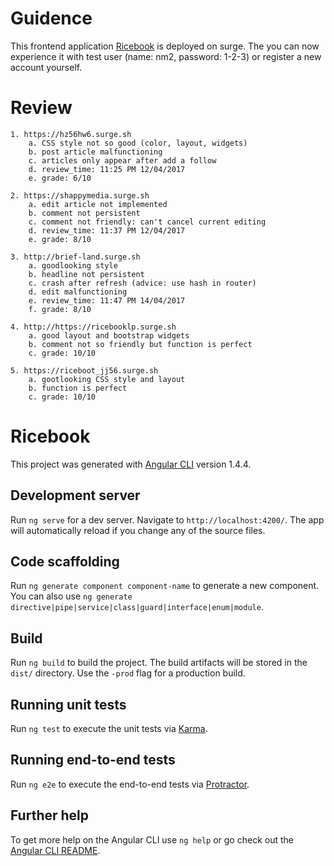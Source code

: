 # Guidence

This frontend application [Ricebook](http://ricebook233.surge.sh) is deployed on surge. The you can now experience it with test user (name: nm2, password: 1-2-3) or register a new account yourself.

# Review
  	1. https://hz56hw6.surge.sh
  		a. CSS style not so good (color, layout, widgets)
  		b. post article malfunctioning
  		c. articles only appear after add a follow
  		d. review_time: 11:25 PM 12/04/2017
  		e. grade: 6/10

  	2. https://shappymedia.surge.sh
  		a. edit article not implemented
  		b. comment not persistent
  		c. comment not friendly: can't cancel current editing
  		d. review_time: 11:37 PM 12/04/2017
  		e. grade: 8/10

  	3. http://brief-land.surge.sh
  		a. goodlooking style
  		b. headline not persistent
  		c. crash after refresh (advice: use hash in router)
  		d. edit malfunctioning
  		e. review_time: 11:47 PM 14/04/2017
  		f. grade: 8/10

  	4. http://https://ricebooklp.surge.sh
  		a. good layout and bootstrap widgets
  		b. comment not so friendly but function is perfect
  		c. grade: 10/10

  	5. https://riceboot_jj56.surge.sh
  		a. gootlooking CSS style and layout
  		b. function is perfect
  		c. grade: 10/10

# Ricebook

This project was generated with [Angular CLI](https://github.com/angular/angular-cli) version 1.4.4.

## Development server

Run `ng serve` for a dev server. Navigate to `http://localhost:4200/`. The app will automatically reload if you change any of the source files.

## Code scaffolding

Run `ng generate component component-name` to generate a new component. You can also use `ng generate directive|pipe|service|class|guard|interface|enum|module`.

## Build

Run `ng build` to build the project. The build artifacts will be stored in the `dist/` directory. Use the `-prod` flag for a production build.

## Running unit tests

Run `ng test` to execute the unit tests via [Karma](https://karma-runner.github.io).

## Running end-to-end tests

Run `ng e2e` to execute the end-to-end tests via [Protractor](http://www.protractortest.org/).

## Further help

To get more help on the Angular CLI use `ng help` or go check out the [Angular CLI README](https://github.com/angular/angular-cli/blob/master/README.md).
